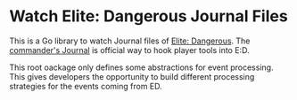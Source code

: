 # Watch Elite: Dangerous Journal Files

This is a Go library to watch Journal files of
[Elite: Dangerous](https://www.elitedangerous.com/). The
[commander's Journal](https://forums.frontier.co.uk/forums/elite-api-and-tools/)
is official way to hook player tools into E:D.

This root oackage only defines some abstractions for event processing. This
gives developers the opportunity to build different processing strategies
for the events coming from ED.